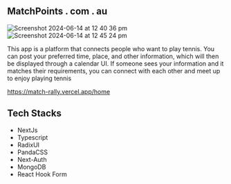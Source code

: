 ## MatchPoints . com . au 

![Screenshot 2024-06-14 at 12 40 36 pm](https://github.com/ryanpark/match-rally/assets/841470/f7e8d839-98ce-43fe-a196-79f7d61bd940)
![Screenshot 2024-06-14 at 12 45 24 pm](https://github.com/ryanpark/match-rally/assets/841470/0cffb4b2-c2a9-4695-8b99-949ee77736bd)

This app is a platform that connects people who want to play tennis. 
You can post your preferred time, place, and other information, which will then be displayed through a calendar UI. 
If someone sees your information and it matches their requirements, you can connect with each other and meet up to enjoy playing tennis

https://match-rally.vercel.app/home

## Tech Stacks

- NextJs
- Typescript
- RadixUI
- PandaCSS
- Next-Auth
- MongoDB
- React Hook Form
